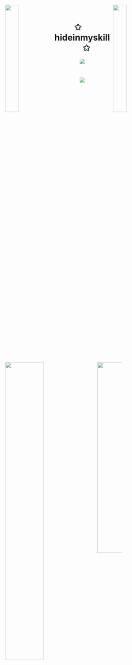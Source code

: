 <img align="left" src="https://user-images.githubusercontent.com/65187002/144930161-2f783401-8d27-4fdf-a2f7-cc0ba32f1f1f.gif" width="30%" style="display:inline;"><img align="right" src="https://user-images.githubusercontent.com/65187002/144930161-2f783401-8d27-4fdf-a2f7-cc0ba32f1f1f.gif" width="30%" style="display:inline;">
<br>
<p align="center">
    <h1 align="center">✩&emsp;hideinmyskill&emsp;✩</h1>
</p>
<p align="center">
    <img src="https://readme-typing-svg.herokuapp.com/?lines=Hello+there!;Have+a+look+around!&font=Fira%20Code&color=%23D62F79&center=true&width=280&height=50">
</p>
<br>
<p align="center">
    <img id="preview" src="https://komarev.com/ghpvc/?username=hideinmyskill&color=grey">
</p>
<br>
<img align="left" src="https://github-readme-streak-stats.herokuapp.com?user=hideinmyskill&theme=dark&background=000000" width="50%"><img align="right" src="https://github-readme-stats.vercel.app/api/top-langs/?username=hideinmyskill&layout=compact&theme=vision-friendly-dark" width="40%">

